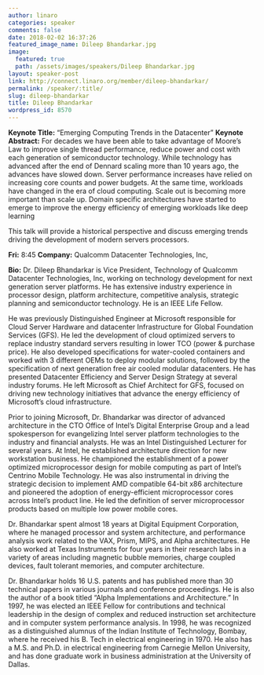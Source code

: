```yaml
---
author: linaro
categories: speaker
comments: false
date: 2018-02-02 16:37:26
featured_image_name: Dileep Bhandarkar.jpg
image:
  featured: true
  path: /assets/images/speakers/Dileep Bhandarkar.jpg
layout: speaker-post
link: http://connect.linaro.org/member/dileep-bhandarkar/
permalink: /speaker/:title/
slug: dileep-bhandarkar
title: Dileep Bhandarkar
wordpress_id: 8570
---
```


**Keynote Title:** “Emerging Computing Trends in the Datacenter”
**Keynote Abstract:**
For decades we have been able to take advantage of Moore’s Law to improve single thread performance, reduce power and cost with each generation of semiconductor technology. While technology has advanced after the end of Dennard scaling more than 10 years ago, the advances have slowed down. Server performance increases have relied on increasing core counts and power budgets.
At the same time, workloads have changed in the era of cloud computing. Scale out is becoming more important than scale up. Domain specific architectures have started to emerge to improve the energy efficiency of emerging workloads like deep learning

This talk will provide a historical perspective and discuss emerging trends driving the development of modern servers processors.

**Fri:** 8:45
**Company:** Qualcomm Datacenter Technologies, Inc,

**Bio:**
Dr. Dileep Bhandarkar is Vice President, Technology of Qualcomm Datacenter Technologies, Inc, working on technology development for next generation server platforms. He has extensive industry experience in processor design, platform architecture, competitive analysis, strategic planning and semiconductor technology. He is an IEEE Life Fellow.

He was previously Distinguished Engineer at Microsoft responsible for Cloud Server Hardware and datacenter Infrastructure for Global Foundation Services (GFS). He led the development of cloud optimized servers to replace industry standard servers resulting in lower TCO (power & purchase price). He also developed specifications for water-cooled containers and worked with 3 different OEMs to deploy modular solutions, followed by the specification of next generation free air cooled modular datacenters. He has presented Datacenter Efficiency and Server Design Strategy at several industry forums. He left Microsoft as Chief Architect for GFS, focused on driving new technology initiatives that advance the energy efficiency of Microsoft’s cloud infrastructure.

Prior to joining Microsoft, Dr. Bhandarkar was director of advanced architecture in the CTO Office of Intel’s Digital Enterprise Group and a lead spokesperson for evangelizing Intel server platform technologies to the industry and financial analysts. He was an Intel Distinguished Lecturer for several years. At Intel, he established architecture direction for new workstation business. He championed the establishment of a power optimized microprocessor design for mobile computing as part of Intel’s Centrino Mobile Technology. He was also instrumental in driving the strategic decision to implement AMD compatible 64-bit x86 architecture and pioneered the adoption of energy-efficient microprocessor cores across Intel’s product line. He led the definition of server microprocessor products based on multiple low power mobile cores.

Dr. Bhandarkar spent almost 18 years at Digital Equipment Corporation, where he managed processor and system architecture, and performance analysis work related to the VAX, Prism, MIPS, and Alpha architectures. He also worked at Texas Instruments for four years in their research labs in a variety of areas including magnetic bubble memories, charge coupled devices, fault tolerant memories, and computer architecture.

Dr. Bhandarkar holds 16 U.S. patents and has published more than 30 technical papers in various journals and conference proceedings. He is also the author of a book titled “Alpha Implementations and Architecture.” In 1997, he was elected an IEEE Fellow for contributions and technical leadership in the design of complex and reduced instruction set architecture and in computer system performance analysis. In 1998, he was recognized as a distinguished alumnus of the Indian Institute of Technology, Bombay, where he received his B. Tech in electrical engineering in 1970. He also has a M.S. and Ph.D. in electrical engineering from Carnegie Mellon University, and has done graduate work in business administration at the University of Dallas.